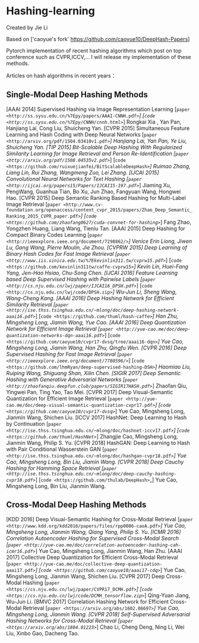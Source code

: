 # Hashing-learning
Created by Jie Li 

Based on ['caoyue's fork' <https://github.com/caoyue10/DeepHash-Papers>]

Pytorch implementation of recent hashing algorithms which post on top conference such as CVPR,ICCV,...
I will release my implementation of these methods.

Articles on hash algorithms in recent years：

Single-Modal Deep Hashing Methods
-------------------

[AAAI 2014] Supervised Hashing via Image Representation Learning [`paper <http://ss.sysu.edu.cn/%7Epy/papers/AAAI-CNNH.pdf>`_] [`code <http://ss.sysu.edu.cn/%7Epy/CNNH/cnnh.html>`_]
    Rongkai Xia , Yan Pan, Hanjiang Lai, Cong Liu, Shuicheng Yan.
[CVPR 2015] Simultaneous Feature Learning and Hash Coding with Deep Neural Networks [`paper <http://arxiv.org/pdf/1504.03410v1.pdf>`_]
    Hanjiang Lai, Yan Pan, Ye Liu, Shuicheng Yan.
[TIP 2015] Bit-Scalable Deep Hashing With Regularized Similarity Learning for Image Retrieval and Person Re-Identification [`paper <http://arxiv.org/pdf/1508.04535v2.pdf>`_] [`code <https://github.com/ruixuejianfei/BitScalableDeepHash>`_]
    Ruimao Zhang, Liang Lin, Rui Zhang, Wangmeng Zuo, Lei Zhang.
[IJCAI 2015] Convolutional Neural Networks for Text Hashing [`paper <http://ijcai.org/papers15/Papers/IJCAI15-197.pdf>`_]
    Jiaming Xu, PengWang, Guanhua Tian, Bo Xu, Jun Zhao, Fangyuan Wang, Hongwei Hao.
[CVPR 2015] Deep Semantic Ranking Based Hashing for Multi-Label Image Retrieval [`paper <http://www.cv-foundation.org/openaccess/content_cvpr_2015/papers/Zhao_Deep_Semantic_Ranking_2015_CVPR_paper.pdf>`_] [`code <https://github.com/zhaofang0627/cuda-convnet-for-hashing>`_]
    Fang Zhao, Yongzhen Huang, Liang Wang, Tieniu Tan.
[AAAI 2015] Deep Hashing for Compact Binary Codes Learning [`paper <http://ieeexplore.ieee.org/document/7298862/>`_]
    Venice Erin Liong, Jiwen Lu, Gang Wang, Pierre Moulin, Jie Zhou.
[CVPRW 2015] Deep Learning of Binary Hash Codes for Fast Image Retrieval [`paper <http://www.iis.sinica.edu.tw/%7Ekevinlin311.tw/cvprw15.pdf>`_] [`code <https://github.com/kevinlin311tw/caffe-cvprw15>`_]
    Kevin Lin, Huei-Fang Yang, Jen-Hao Hsiao, Chu-Song Chen.
[IJCAI 2016] Feature Learning based Deep Supervised Hashing with Pairwise Labels [`paper <http://cs.nju.edu.cn/lwj/paper/IJCAI16_DPSH.pdf>`_] [`code <http://cs.nju.edu.cn/lwj/code/DPSH.zip>`_]
    Wu-Jun Li, Sheng Wang, Wang-Cheng Kang.
[AAAI 2016] Deep Hashing Network for Efficient Similarity Retrieval [`paper <http://ise.thss.tsinghua.edu.cn/~mlong/doc/deep-hashing-network-aaai16.pdf>`_] [`code <https://github.com/thuml/hash-caffe>`_]
    Han Zhu, Mingsheng Long, Jiamin Wang, Yue Cao.
[AAAI 2016] Deep Quantization Network for Efficient Image Retrieval [`paper <http://yue-cao.me/doc/deep-quantization-networks-dqn-aaai16.pdf>`_] [`code <https://github.com/caoyue10/cvpr17-dvsq/tree/aaai16-dqn>`_]
    Yue Cao, Mingsheng Long, Jiamin Wang, Han Zhu, Qingfu Wen.
[CVPR 2016] Deep Supervised Hashing for Fast Image Retrieval [`paper <http://ieeexplore.ieee.org/document/7780596/>`_] [`code <https://github.com/lhmRyan/deep-supervised-hashing-DSH>`_]
    Haomiao Liu, Ruiping Wang, Shiguang Shan, Xilin Chen.
[SIGIR 2017] Deep Semantic Hashing with Generative Adversarial Networks [`paper <http://zhaofanqiu.deepfun.club/papers/SIGIR17HASH.pdf>`_]
    Zhaofan Qiu, Yingwei Pan, Ting Yao, Tao Mei.
[CVPR 2017] Deep Visual-Semantic Quantization for Efficient Image Retrieval [`paper <http://yue-cao.me/doc/deep-visual-semantic-quantization-cvpr17.pdf>`_] [`code <https://github.com/caoyue10/cvpr17-dvsq>`_]
    Yue Cao, Mingsheng Long, Jianmin Wang, Shichen Liu.
[ICCV 2017] HashNet: Deep Learning to Hash by Continuation [`paper <http://ise.thss.tsinghua.edu.cn/~mlong/doc/hashnet-iccv17.pdf>`_] [`code <https://github.com/thuml/HashNet>`_]
    Zhangjie Cao, Mingsheng Long, Jianmin Wang, Philip S. Yu.
[CVPR 2018] HashGAN: Deep Learning to Hash with Pair Conditional Wasserstein GAN [`paper <http://ise.thss.tsinghua.edu.cn/~mlong/doc/hashgan-cvpr18.pdf>`_]
    Yue Cao, Mingsheng Long, Bin Liu, Jiamin Wang.
[CVPR 2018] Deep Cauchy Hashing for Hamming Space Retrieval [`paper <http://ise.thss.tsinghua.edu.cn/~mlong/doc/deep-cauchy-hashing-cvpr18.pdf>`_] [`code <https://github.com/thulab/DeepHash>`_]
    Yue Cao, Mingsheng Long, Bin Liu, Jianmin Wang.

Cross-Modal Deep Hashing Methods
-------------------
[KDD 2016] Deep Visual-Semantic Hashing for Cross-Modal Retrieval [`paper <http://www.kdd.org/kdd2016/papers/files/rpp0086-caoA.pdf>`_]
    Yue Cao, Mingsheng Long, Jianmin Wang, Qiang Yang, Philip S. Yu.
[ICMR 2016] Correlation Autoencoder Hashing for Supervised Cross-Modal Search [`paper <http://yue-cao.me/doc/correlation-autoencoder-hashing-cah-icmr16.pdf>`_]
    Yue Cao, Mingsheng Long, Jianmin Wang, Han Zhu.
[AAAI 2017] Collective Deep Quantization for Efficient Cross-Modal Retrieval [`paper <http://yue-cao.me/doc/collective-deep-quantization-aaai17.pdf>`_] [`code <https://github.com/caoyue10/aaai17-cdq>`_]
    Yue Cao, Mingsheng Long, Jianmin Wang, Shichen Liu.
[CVPR 2017] Deep Cross-Modal Hashing [`paper <https://cs.nju.edu.cn/lwj/paper/CVPR17_DCMH.pdf>`_] [`code <https://cs.nju.edu.cn/lwj/code/DCMH_tensorflow.zip>`_]
    Qing-Yuan Jiang, Wu-Jun Li.
[BMVC 2017] Correlation Hashing Network for Efficient Cross-Modal Retrieval [`paper <https://arxiv.org/abs/1602.06697>`_]
    Yue Cao, Mingsheng Long, Jianmin Wang.
[CVPR 2018] Self-Supervised Adversarial Hashing Networks for Cross-Modal Retrieval [`paper <https://arxiv.org/abs/1804.01223>`_]
    Chao Li, Cheng Deng, Ning Li, Wei Liu, Xinbo Gao, Dacheng Tao.

